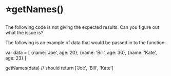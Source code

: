 # :star:getNames()

The following code is not giving the expected results. Can you figure out what the issue is?

The following is an example of data that would be passed in to the function. 

var data = [
  {name: 'Joe', age: 20},
  {name: 'Bill', age: 30},
  {name: 'Kate', age: 23}
]

getNames(data) // should return ['Joe', 'Bill', 'Kate']